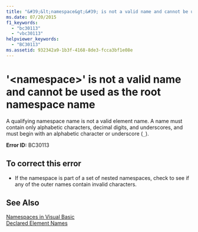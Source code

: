 ```yaml
---
title: "&#39;&lt;namespace&gt;&#39; is not a valid name and cannot be used as the root namespace name"
ms.date: 07/20/2015
f1_keywords: 
  - "bc30113"
  - "vbc30113"
helpviewer_keywords: 
  - "BC30113"
ms.assetid: 932342a9-1b3f-4168-8de3-fcca3bf1e08e
---
```

# &#39;&lt;namespace&gt;&#39; is not a valid name and cannot be used as the root namespace name
A qualifying namespace name is not a valid element name. A name must contain only alphabetic characters, decimal digits, and underscores, and must begin with an alphabetic character or underscore (`_`).  
  
 **Error ID:** BC30113  
  
## To correct this error  
  
- If the namespace is part of a set of nested namespaces, check to see if any of the outer names contain invalid characters.  
  
## See Also  
 [Namespaces in Visual Basic](../../visual-basic/programming-guide/program-structure/namespaces.md)  
 [Declared Element Names](../../visual-basic/programming-guide/language-features/declared-elements/declared-element-names.md)
